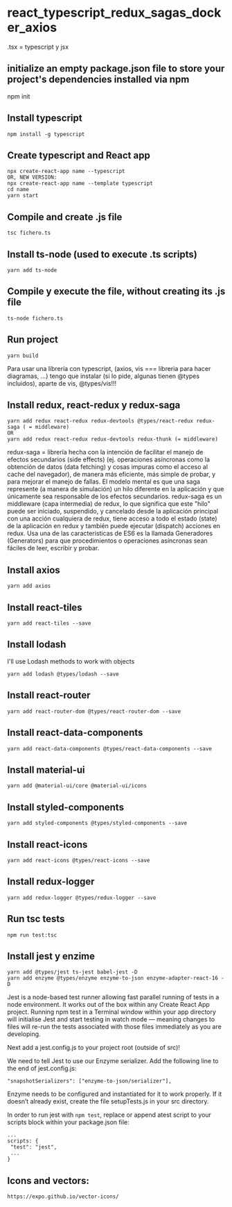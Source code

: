 # react_typescript_redux_sagas_docker_axios

.tsx = typescript y jsx

## initialize an empty package.json file to store your project's dependencies installed via npm

npm init

## Install typescript

```
npm install -g typescript
```

## Create typescript and React app

```
npx create-react-app name --typescript
OR, NEW VERSION:
npx create-react-app name --template typescript
cd name
yarn start
```

## Compile and create .js file

```
tsc fichero.ts
```

## Install ts-node (used to execute .ts scripts)

```
yarn add ts-node
```

## Compile y execute the file, without creating its .js file

```
ts-node fichero.ts
```

## Run project

```
yarn build
```

Para usar una librería con typescript, (axios, vis === libreria para hacer diagramas, ...) tengo que instalar (si lo pide, algunas tienen @types incluidos), aparte de vis, @types/vis!!!

## Install redux, react-redux y redux-saga

```
yarn add redux react-redux redux-devtools @types/react-redux redux-saga ( = middleware)
OR
yarn add redux react-redux redux-devtools redux-thunk (= middleware)
```

redux-saga = librería hecha con la intención de facilitar el manejo de efectos secundarios (side effects) (ej. operaciones asíncronas como la obtención de datos (data fetching) y cosas impuras como el acceso al cache del navegador), de manera más eficiente, más simple de probar, y para mejorar el manejo de fallas.
El modelo mental es que una saga represente (a manera de simulación) un hilo diferente en la aplicación y que únicamente sea responsable de los efectos secundarios. redux-saga es un middleware (capa intermedia) de redux, lo que significa que este "hilo" puede ser iniciado, suspendido, y cancelado desde la aplicación principal con una acción cualquiera de redux, tiene acceso a todo el estado (state) de la aplicación en redux y también puede ejecutar (dispatch) acciones en redux.
Usa una de las caracteristicas de ES6 es la llamada Generadores (Generators) para que procedimientos o operaciones asíncronas sean fáciles de leer, escribir y probar.

## Install axios

```
yarn add axios
```

## Install react-tiles

```
yarn add react-tiles --save
```

## Install lodash

I'll use Lodash methods to work with objects

```
yarn add lodash @types/lodash --save
```

## Install react-router

```
yarn add react-router-dom @types/react-router-dom --save
```

## Install react-data-components

```
yarn add react-data-components @types/react-data-components --save
```

## Install material-ui

```
yarn add @material-ui/core @material-ui/icons
```

## Install styled-components

```
yarn add styled-components @types/styled-components --save
```

## Install react-icons

```
yarn add react-icons @types/react-icons --save
```

## Install redux-logger

```
yarn add redux-logger @types/redux-logger --save
```

## Run tsc tests

```
npm run test:tsc
```

## Install jest y enzime

```
yarn add @types/jest ts-jest babel-jest -D
yarn add enzyme @types/enzyme enzyme-to-json enzyme-adapter-react-16 -D
```

Jest is a node-based test runner allowing fast parallel running of tests in a node environment. It works out of the box within any Create React App project. Running npm test in a Terminal window within your app directory will initialise Jest and start testing in watch mode — meaning changes to files will re-run the tests associated with those files immediately as you are developing.

Next add a jest.config.js to your project root (outside of src)!

We need to tell Jest to use our Enzyme serializer. Add the following line to the end of jest.config.js:

```
"snapshotSerializers": ["enzyme-to-json/serializer"],
```

Enzyme needs to be configured and instantiated for it to work properly. If it doesn’t already exist, create the file setupTests.js in your src directory.

In order to run jest with `npm test`, replace or append atest script to your scripts block within your package.json file:

```
...
scripts: {
 "test": "jest",
 ...
}
```

## Icons and vectors:

`https://expo.github.io/vector-icons/`
